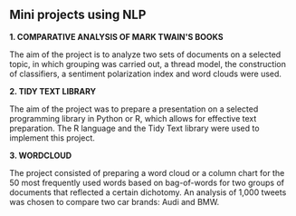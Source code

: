 ## Mini projects using NLP

**1. COMPARATIVE ANALYSIS OF MARK TWAIN'S BOOKS**

The aim of the project is to analyze two sets of documents on a selected topic, in which grouping was carried out, a thread model, the construction of classifiers, a sentiment polarization index and word clouds were used.

**2. TIDY TEXT LIBRARY**

The aim of the project was to prepare a presentation on a selected programming library in Python or R, which allows for effective text preparation. The R language and the Tidy Text library were used to implement this project.

**3. WORDCLOUD**

The project consisted of preparing a word cloud or a column chart for the 50 most frequently used words based on bag-of-words for two groups of documents that reflected a certain dichotomy. An analysis of 1,000 tweets was chosen to compare two car brands: Audi and BMW.
